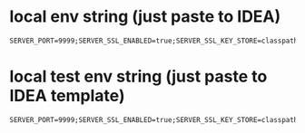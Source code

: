 # local env string (just paste to IDEA)
```
SERVER_PORT=9999;SERVER_SSL_ENABLED=true;SERVER_SSL_KEY_STORE=classpath:keystore/dev.p12;SERVER_SSL_KEY_STORE_PASSWORD=password
```
# local test env string (just paste to IDEA template)
```
SERVER_PORT=9999;SERVER_SSL_ENABLED=true;SERVER_SSL_KEY_STORE=classpath:keystore/dev.p12;SERVER_SSL_KEY_STORE_PASSWORD=password
```
